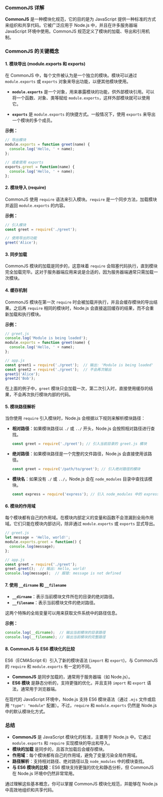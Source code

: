 ### CommonJS 详解

**CommonJS** 是一种模块化规范，它的目的是为 JavaScript 提供一种标准的方式来组织和共享代码。它被广泛应用于 Node.js 中，并且在许多服务器端 JavaScript 环境中使用。CommonJS 规范定义了模块的加载、导出和引用机制。

### CommonJS 的关键概念

#### 1. **模块导出 (module.exports 和 exports)**

在 CommonJS 中，每个文件被认为是一个独立的模块。模块可以通过 `module.exports` 或 `exports` 对象来导出功能，以便其他模块使用。

- **`module.exports`** 是一个对象，用来暴露模块的功能，供外部模块引用。可以将一个函数、对象、类等赋给 `module.exports`，这样外部模块就可以使用它。
    
- **`exports`** 是 `module.exports` 的快捷方式。一般情况下，使用 `exports` 来导出一个模块的多个成员。
    

**示例：**

```javascript
// 导出模块
module.exports = function greet(name) {
  console.log('Hello, ' + name);
};

// 或者使用 exports
exports.greet = function(name) {
  console.log('Hello, ' + name);
};
```

#### 2. **模块导入 (require)**

CommonJS 使用 `require` 语法来引入模块。`require` 是一个同步方法，加载模块并返回 `module.exports` 的内容。

**示例：**

```javascript
// 引入模块
const greet = require('./greet');

// 使用导出的功能
greet('Alice');
```

#### 3. **同步加载**

CommonJS 模块的加载是同步的，这意味着 `require` 会阻塞代码执行，直到模块完全加载完毕。这对于服务器端应用来说是合适的，因为服务器端通常只需加载一次模块。

#### 4. **缓存机制**

CommonJS 模块在第一次 `require` 时会被加载并执行，并且会缓存模块的导出结果。之后再 `require` 相同的模块时，Node.js 会直接返回缓存的结果，而不会重新加载和执行模块。

**示例：**

```javascript
// greet.js
console.log('Module is being loaded');
module.exports = function greet(name) {
  console.log('Hello, ' + name);
};

// app.js
const greet1 = require('./greet');  // 输出: 'Module is being loaded'
const greet2 = require('./greet');  // 不会再次输出
greet1('Alice');
greet2('Bob');
```

在上面的例子中，`greet` 模块只会加载一次，第二次引入时，直接使用缓存的结果，不会再次执行模块内部的代码。

#### 5. **模块路径解析**

当你使用 `require` 引入模块时，Node.js 会根据以下规则来解析模块路径：

- **相对路径**：如果模块路径以 `./` 或 `../` 开头，Node.js 会按照相对路径进行查找。
    
    ```javascript
    const greet = require('./greet'); // 引入当前目录的 greet.js 模块
    ```
    
- **绝对路径**：如果模块路径是一个完整的文件路径，Node.js 会直接使用该路径。
    
    ```javascript
    const greet = require('/path/to/greet'); // 引入绝对路径的模块
    ```
    
- **模块名**：如果没有 `./` 或 `../`，Node.js 会在 `node_modules` 目录中查找该模块。
    
    ```javascript
    const express = require('express'); // 引入 node_modules 中的 express 模块
    ```
    

#### 6. **模块的作用域**

每个模块都有自己的作用域。在模块内部定义的变量和函数不会泄漏到全局作用域。它们只能在模块内部访问，除非通过 `module.exports` 或 `exports` 显式导出。

```javascript
// greet.js
let message = 'Hello, world!';
module.exports.greet = function() {
  console.log(message);
};

// app.js
const greet = require('./greet');
greet.greet();  // 输出: Hello, world!
console.log(message);  // 报错: message is not defined
```

#### 7. **使用 `__dirname` 和 `__filename`**

- **`__dirname`**：表示当前模块文件所在的目录的绝对路径。
- **`__filename`**：表示当前模块文件的绝对路径。

这两个特殊的全局变量可以用来获取文件系统中的路径信息。

**示例：**

```javascript
console.log(__dirname);  // 输出当前模块的目录路径
console.log(__filename); // 输出当前模块的完整路径
```

#### 8. **CommonJS 与 ES6 模块化的比较**

ES6（ECMAScript 6）引入了新的模块语法 (`import` 和 `export`)，与 CommonJS 的 `require` 和 `module.exports` 有一定的不同。

- **CommonJS** 是同步加载的，通常用于服务器端（如 Node.js）。
- **ES6 模块** 是静态分析的，支持更强的优化，并且支持 `import` 和 `export` 语法，通常用于浏览器端。

在现代的 JavaScript 环境中，Node.js 支持 ES6 模块语法（通过 `.mjs` 文件或启用 `"type": "module"` 配置）。不过，`require` 和 `module.exports` 仍然是 Node.js 中的默认模块化方式。

### 总结

- **CommonJS** 是 JavaScript 模块化的标准，主要用于 Node.js 中。它通过 `module.exports` 和 `require` 实现模块的导出和导入。
- **模块的加载** 是同步的，且首次加载后会缓存模块。
- **作用域**：每个模块都有自己的作用域，避免了变量污染全局作用域。
- **路径解析**：支持相对路径、绝对路径以及 `node_modules` 中的模块查找。
- **与 ES6 模块的比较**：ES6 模块支持更强的优化和静态分析，但 CommonJS 在 Node.js 环境中仍然非常常用。

通过理解这些基本概念，你可以掌握 CommonJS 模块化规范，并能够在 Node.js 中高效地组织和共享代码。